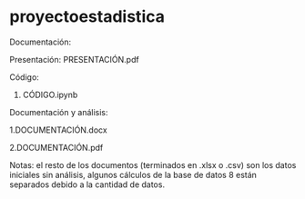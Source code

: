# proyectoestadistica
Documentación:

Presentación: PRESENTACIÓN.pdf

Código:
1. CÓDIGO.ipynb

Documentación y análisis: 

1.DOCUMENTACIÓN.docx

2.DOCUMENTACIÓN.pdf


Notas: el resto de los documentos (terminados en .xlsx o .csv) son los datos iniciales sin análisis, algunos cálculos de la base de datos 8 están separados debido a la cantidad de datos.

   
